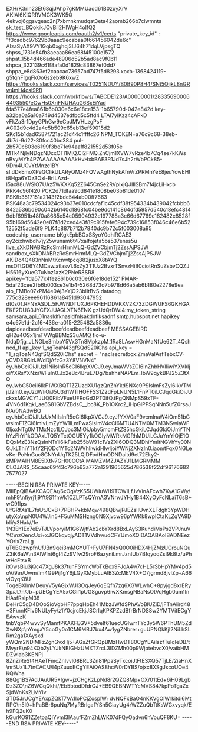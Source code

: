 EXHrK3rin23Et68qjJAhp7gKMMUaqd61B0zuyXrV AKIAI6KIQRRVMGK3WK5Q
4ekvoj6ggsvgeac2nj7xbmnkmudqat3eta42aomb266b7clwmnta
sk_test_BQokikJOvBiI2HlWgH4olfQ2
https://www.googleapis.com/oauth2/v1/certs
"private_key_id" : "f3cadbc97629b0aaac9ecabaa0f661456042de6c"
AIzaSyAX9VY1Gqb0xghcj3IJ64h71dqLVjpsgTQ
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
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
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
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
xoxb-1368424119-g5tqnFIgqFkOo6s2eb9K6xwZ
https://hooks.slack.com/services/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
https://hooks.slack.com/workflows/TABCDE123/A00000001/283356900064493550/eCwHs0XriFNUHAqG6SxEiYad
fda577e4fea861b6b030e6c6e18ce153-1b65790d-042e842d
key-a32ba0a5a10a749d4537edfbd5c5ffd4
LTAI7ylKzz4cAPkD
vFkZa3r1DpyGPhGw9eCpJMVHLzgPsF
AC02d9c4d2a4c5b509c65eb13ef59015d2
SKc15b1dad6587f721ac21d44c1ffffc26
NPM_TOKEN=a76c9c68-38eb-4b7d-9d22-30fcc40bc384
pul-2b570c803e6199f3be71e94aaff821552d53f05e
MTk4NjIyNDgzNDcxOTI1MjQ.Cl2FMQ.ZnCjm1XVW7vRze4b7Cq4se7kKWs
nBvyMYh4P7AAAAAAAAAAkHvHxbBAE3R1Jd7sJh2rWbPCk85-9Dm4UCvYtMnze1BY
sl.dDkEmoXPeGClikULARyQMz4FQVwAgthNykAfnVrZPRMnYeE8jeuYowEHtt8Hga6YDz3Oxl-BrILAzd-I5ax88uWSlO7UAz5WKXKq52Z645CnSe2RVplxjQJIIlSBm7f4jcLiHxcb
PRK4c96f420
PCK2d71dfaa9cd841e1808be03b81de0107
PSKfb3517151a2143f2bdc544ab00ff7663
PSK48a3c79534024c93b37e010cdcfaf1c45cdf38f954334b439042fcbbb6842a536bd90c042b6140d1868fc04be9dc141c864dfd5957d540c18efc48149dbf6951b48f0a8685e54c05904932e197788a3c66d67769c162482c8528f95b169d5642e0e87f8d2ced4e3f89c915fefe694c739c16853f046c46e6b5212552f5ade6f9
PLK4c887b712b7840dc9b72c5f003008a95
codeship_username
bKgkEpbBOxSSyoY0dhlRCAE3
oy2cixhwbdh7jy25wunam6t47xalfojeta5bs537enss5u
live_sXkDNABRzRcSmrHrmMLQ-GdZVCbjmTj2ZssAjPSJW
sandbox_sXkDNABRzRcSmrHrmMLQ-GdZVCbjmTj2ZssAjPSJW
AKIDc4Q483nNnMtKcnwtpcq882jusxX8tAYQ
msOTtGD6Y4MCaw.atlasv1.6xZy3T1Uz2BvxrTSnvzHiB0ciotRnSuZsbvCQZJH5616yXueGTuNoz1azK2PNeR8SR8
apikey='fda577x4fez861b6c030e6f6e18de152'
PMAK-5daf23cee2fb6b003ce3e1b4-5268d73d7b978d66a5ab6b180e2278e9ea
aio_FMBo07xPM4e0Aj3eYjO23blItBvS
datadog 775c328eee96116861a8451d93047952
dt0s01.RFNYASDL.5FJWNDTUXJ6PKHEHDDVKXV2K73ZDGWUFS6GKHGAFKE2DUG3JYCFXJUAGLXTN6ENX
gzUdQrDW:4:my_token_string
samsara_api_01nasldfknasldfnlsakdnflksadnf
smtp.hubspot.net
hapikey e4c67e1d-2c16-436e-a015-225482a5836c
dapideadbeefdeadbeefdeadbeefdeadbeef
MESSAGEBIRD qH2u4OSx1jmTVWgBBMzS3uAMQ
fio-u-NdqDfjg_JLNGLe3mbpY5Vx3Tn8MpkzpM_1Ra8LAswHGnMaNfUe62T_4Qshncd_fI
api_key 1_sgToaN43gfSQdS20iChs
api_key = "1_sgToaN43gfSQdS20iChs"
secret = "naclsecretbox:ZmaValAsfTebxCV-yCVD3BGidJWdDjAfzGz3Y8VNVN4"
eyJhbGciOiJIUzI1NiIsInR5cCI6IkpXVCJ9.eyJmaWVsZCI6InZhbHVlIiwiYXVkIjoiYXRsYXNzaWFuIn0.Jx2eBc4BruE7Dg7bahhsNAPEm_lbW9qykBPJ25Z3tXQ
eyJwbG50ciI6IkF1WXBQT1ZZUzdXU1gzQnZhYkdSNXc9PSIsImFsZyI6IkVTMjU2In0.eyJzdWIiOiJ5U3d1WTlHOFFSS1Z2dFpLNUN5L1FnPT0iLCJqdGkiOiJUckxsMGVCY1JUQ0RibVFueUFRcGd3PT0ifQ.tPgQNMpS59xTF-4VN6d1KqkI_ae6S81GbVZBdsC__bc8K_Pb1OXrc2_iHpGlPPSqNNn5ufZ0rsaJNAr0NAdwBQ
eyJhbGciOiJIUzUxMiIsInR5cCI6IkpXVCJ9.eyJfYXV0aF9vcmlnaW4iOm51bGwsImF1ZCI6ImlvLmZyYW1lLmFwaSIsImV4cCI6MTU4NTM0MTM3NSwiaWF0IjoxNTg0MTMxNzc1LCJpc3MiOiJpby5mcmFtZS5hcGkiLCJqdGkiOiJmYTNhYzFhYi1kODAxLTQ5YTctOGU5Yy1kOGIyMWRkMGRhMDUiLCJuYmYiOjE1ODQxMzE3NzQsInN1YiI6IkFub255bW91c1VzZXI6ODQ3MDhiYmItNGVhYy00NGJkLThiYTktY2FjODc1YTc2NWVhIiwidHlwIjoiYWNjZXNzIn0.iaomtFqx0NGLevKe-PoNnGuc8CNYnUqTK25LQjDFodHmODNDaitd9et72Eky2-zMPMAlHM8E5lXtN7GH00CCtA
MAMZVMZJAZYJ1LMGRMMM
CLOJARS_55caac69f43c796b63a772a1291965625d786538f22df961766827577027


-----BEGIN RSA PRIVATE KEY-----
MIIEpQIBAAKCAQEAr/6xOgVzKS5UWluWl19TCWILfJvVlnAFcwh7KyA1GWy/mhF9\nfiyrj1j9Yt9S1fmVk1CZLPTsQYrnAGVNrwJYHy1B44XyOyFcNLaiT6sB+wC91lps
UfGRfXa1L7fsUtJCxB+7PBHP+kbMqw498QBwjPJEZsIIUvnXLFdgh3YpWDHutyXo\npN0U4WJin5+F5uMMSHzng0N9Xjvcw96pYWKk8wpICtaKLZqVA9Dbli/y3Hak//1e
1N3Eh1Eo7eEvTJLVporyiM1G6WjtfAb2cbYXrd8BxLAyS3KuhdiMsPs2VPJnuVYC\nzQencUxi+xJGQkqvqjyADT1VVdhwudCFYUmoXQIDAQABAoIBADNEezYOrlxZraLg
uT6BOzwpfnUfJBn9qei3mMGYUT+FyU7FN4xQ0O0iHDX4HjZMzUCrouNQuZ3iK6aW\n3AlWInt6gI4Zz9Vfw29roF6azyniLmrJznIUb7BfqyoqZsI9k8tz/uPhwHcEtsxB
itOwsBiu3jQc47XgJ8k37tunFSYmcWoTkBox9FJoA4w7cHL5rSbHpYMv4pd5oV/9\n/Uwm/Im4G9Pij1gY6jLGyXMybLuAlB3ZcMEV4X+O7jgrmd8jvIZp+A66viOyqK8U
TogeBXlmMDeuyV5yAGjxWJI3OqJey6qEQfh7zq6XGWLwhC+8pyjgd8xrERy3p/JL\n/Jb+pUECgYEA5xCGli1pUG8guvp6iwXKmsgNBaNsOtVqHgb0um1InHAsfRslpM38
DeHrC5gD4DOoSioVgbHF7ppqHpEh41MbzJWfdSPhAVoBIUZiD/jFTnAiird48+3F\nnKFIv6NULyFy/z1Y0cjrcEkjJSCrlqKPKPZzdBfrBrNDS8w2YMTVitECgYEAwvzK
tnbVqbP4wvvSyMamfPKAKFEGV+5dvelf61uecUGlwrrTYc3y5W6PThUM5ZdXwNXp\nYmgaY5coGy0o1CM6MBJ7bx4Aw1ygZNbrer+guUPNQkKjl2NiLhSLRm2ga1XAysxd
yWQm2NDlMFzZgnGvxHj5+AGsZfGRQpBMzHwDT80CgYEAiIszfTuIqIeDB/tMvyrE\n94KQb2yLYJkNBIGHzUMXTZrcL3IDZMh00p9WjptebvcX0/vaibHMDZwiab3KENPj
8ZnZiReSt4HAeTFmcZnIvvl08BRL3Zn81PpaSyTxcoiJtFtESXQ57TjLE/2iaHnX\nr5Uz1L7tnCAC/J/I4pZuuoECgYEAiQAS8hcW0rDYBS/ojxc8XSgJscoUOe4KQWha
88Qg1BS7AdJAuUR5+Igw+jzCHgKzLpNd8r2QZQ8Mp+OX/01tEd+6iH09LgbDz3ZO\nZ6WCqQkhi//Eb5btodDfdrGJ+EB9QEBNWTYcMVS847kpPoTgaZxSjdWnKs2LMYiv
3TD5JrUCgYEAxpZQkT7VA1loPCjZosplW+dvNQFxBaO4nKKVgOlWrkitdi6MtRPC\n5I9+hPaBBr6puNq7MyRBrlgafYSh5GiayUg4rWZZuQbTtKsWGxvyqk/Eh9FQ2uK0
kGurKO91ZZetoaQIYvml3lAaufFZmZhLWK07dFQyOadvn6hVouQF8KU=
-----END RSA PRIVATE KEY-----"
